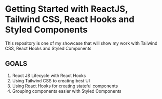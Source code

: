 # Getting Started with ReactJS, Tailwind CSS, React Hooks and Styled Components
This repository is one of my showcase that will show my work with Tailwind CSS, React Hooks and Styled Components
## GOALS
1. React JS Lifecycle with React Hooks
2. Using Tailwind CSS to creating best UI
3. Using React Hooks for creating stateful components
4. Grouping components easier with Styled Components
